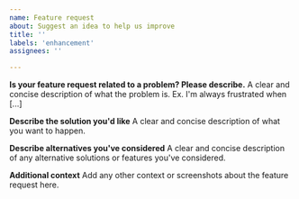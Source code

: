 ```yaml
---
name: Feature request
about: Suggest an idea to help us improve
title: ''
labels: 'enhancement'
assignees: ''

---
```


**Is your feature request related to a problem? Please describe.**
A clear and concise description of what the problem is. Ex. I'm always frustrated when [...]






**Describe the solution you'd like**
A clear and concise description of what you want to happen.






**Describe alternatives you've considered**
A clear and concise description of any alternative solutions or features you've considered.





**Additional context**
Add any other context or screenshots about the feature request here.



